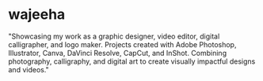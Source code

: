 # wajeeha
"Showcasing my work as a graphic designer, video editor, digital calligrapher, and logo maker. Projects created with Adobe Photoshop, Illustrator, Canva, DaVinci Resolve, CapCut, and InShot. Combining photography, calligraphy, and digital art to create visually impactful designs and videos."
